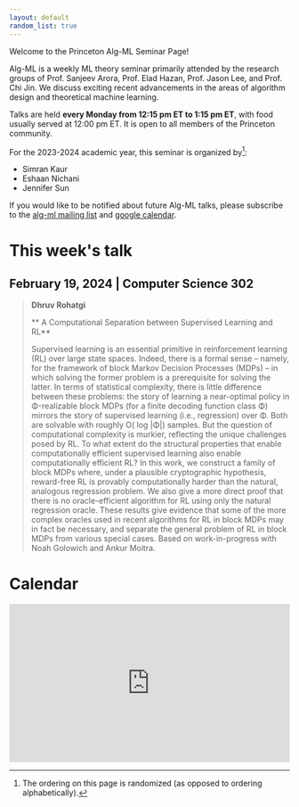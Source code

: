 ```yaml
---
layout: default
random_list: true
---
```


Welcome to the Princeton Alg-ML Seminar Page! 

Alg-ML is a weekly ML theory seminar primarily attended by the research groups of Prof. Sanjeev Arora, Prof. Elad Hazan, Prof. Jason Lee, and Prof. Chi Jin. 
We discuss exciting recent advancements in the areas of algorithm design and theoretical machine learning. 

Talks are held **every Monday from 12:15 pm ET to 1:15 pm ET**, with food usually served at 12:00 pm ET. It is open to all members of the Princeton community. 

For the 2023-2024 academic year, this seminar is organized by[^1]:
<ul id="namesList">
    <li>Simran Kaur</li>
    <li>Eshaan Nichani</li>
    <li>Jennifer Sun</li>
</ul>


If you would like to be notified about future Alg-ML talks, please subscribe to the [alg-ml mailing list](https://lists.cs.princeton.edu/mailman/listinfo/alg-ml-reading-group) and [google calendar](https://calendar.google.com/calendar/u/1?cid=Y185ZWQxMzVmOGMxN2JjZmNhYjAyOTk3ZGU0YTg0YzRhZDkyMjE1NTcwMGRhZjg1YjgzODJjZmUzNTBhNTk0MTQ3QGdyb3VwLmNhbGVuZGFyLmdvb2dsZS5jb20).

# This week's talk
## February 19, 2024 | Computer Science 302

> **Dhruv Rohatgi** 
>
> ** A Computational Separation between Supervised Learning and RL**
>
> Supervised learning is an essential primitive in reinforcement learning (RL) over large state spaces. Indeed, there is a formal sense – namely, for the framework of block Markov Decision Processes (MDPs) – in which solving the former problem is a prerequisite for solving the latter. In terms of statistical complexity, there is little difference between these problems: the story of learning a near-optimal policy in Φ-realizable block MDPs (for a finite decoding function class Φ) mirrors the story of supervised learning (i.e., regression) over Φ. Both are solvable with roughly O( log |Φ|) samples. But the question of computational complexity is murkier, reflecting the unique challenges posed by RL. To what extent do the structural properties that enable computationally efficient supervised learning also enable computationally efficient RL? In this work, we construct a family of block MDPs where, under a plausible cryptographic hypothesis, reward-free RL is provably computationally harder than the natural, analogous regression problem. We also give a more direct proof that there is no oracle-efficient algorithm for RL using only the natural regression oracle. These results give evidence that some of the more complex oracles used in recent algorithms for RL in block MDPs may in fact be necessary, and separate the general problem of RL in block MDPs from various special cases. Based on work-in-progress with Noah Golowich and Ankur Moitra.

# Calendar
<!--<div class="responsive-iframe-container">
    <iframe src="https://calendar.google.com/calendar/embed?src=c_9ed135f8c17bcfcab02997de4a84c4ad922155700daf85b8382cfe350a594147%40group.calendar.google.com&ctz=America%2FNew_York" allowfullscreen></iframe>
</div>-->

<div style="position: relative; overflow: hidden; width: 100%; padding-top: 56.25%;">
    <iframe src="https://calendar.google.com/calendar/embed?src=c_9ed135f8c17bcfcab02997de4a84c4ad922155700daf85b8382cfe350a594147%40group.calendar.google.com&ctz=America%2FNew_York" style="position: absolute; top: 0; left: 0; width: 100%; height: 100%; border: none;" allowfullscreen></iframe>
</div>
<!-- <iframe src="https://calendar.google.com/calendar/embed?src=c_9ed135f8c17bcfcab02997de4a84c4ad922155700daf85b8382cfe350a594147%40group.calendar.google.com&ctz=America%2FNew_York" style="border: 0" width="800" height="600" frameborder="0" scrolling="no"></iframe>
width=device-width -->


[^1]: The ordering on this page is randomized (as opposed to ordering alphabetically).  
